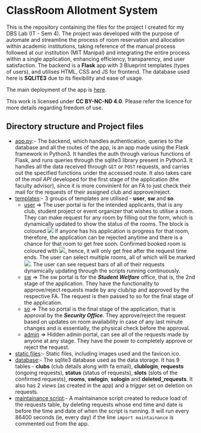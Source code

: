 # ClassRoom Allotment System
This is the repository containing the files for the project I created for my DBS Lab (IT - Sem 4). The project was developed with the purpose of automate and streamline the process of room reservation and allocation within 
academic institutions, taking reference of the manual process followed at our institution (MIT Manipal) and integrating the entire process within a single application, enhancing efficiency, transparency, and user satisfaction. 
The backend is a **Flask** app with 3 Blueprint templates (types of users), and utilises HTML, CSS and JS for frontend. 
The database used here is **SQLITE3** due to its flexibility and ease of usage. 

The main deployment of the app is [here](https://classroom-allotment-system.onrender.com).

This work is licensed under **CC BY-NC-ND 4.0**. Please refer the licence for more details regarding freedom of use.

## Directory structure and Project files
- [app.py](app.py):- The backend, which handles authentication, queries to the database and all the routes of the app, is an app made using the Flask framework in Python3.
  It handles the auth through various functions of Flask, and runs queries through the sqlite3 library present in Python3. It handles all the data received through `GET` or `POST` requests,
  and carries out the specified functions under the accessed route. It also takes care of the *mail API* developed for the first stage of the application (the faculty advisor), since it is more convinient
  for an FA to just check their mail for the requests of their assigned club and approve/reject.
- [templates](templates):- 3 groups of templates are utilised - **user**, **sw** and **so**.
  + [user](templates/user) => The user portal is for the intended applicants, that is any club, student project or event organizer that wishes to utilise a room.
  They can make request for any room by filling out the form, which is dynamically updated to show the status of the rooms. The block is coloured ![](https://img.shields.io/static/v1?label=&message=gray&color=gray) if anyone has his application is progress for that room, therefore,
  the application can be rejected anytime and there is a chance for that room to get free soon. Confirmed booked room is coloured with ![](https://img.shields.io/static/v1?label=&message=red&color=red), hence, it will only get free after the request time ends. The user can select
  multiple rooms, all of which will be marked ![](https://img.shields.io/static/v1?label=&message=blue&color=blue). The user can see request bars of all of their requests dynamically updating through the scripts running continuously.
  + [sw](templates/sw) => The sw portal is for the ***Student Welfare*** office, that is, the 2nd stage of the application. They have the functionality to approve/reject requests made by any club/sp and approved by the respective
    FA. The request is then passed to so for the final stage of the application.
  + [so](templates/so) => The so portal is the final stage of the application, that is approval by the ***Security Office***. They approve/reject the request based on updates on room availability in case of any last minute changes
    and is essentially, the physical check before the approval.
  + [admin](templates/admin) => Hidden admin portal, can see all of the requests made by anyone at any stage. They have the power to completely approve or reject the request.
- [static files](static):- Static files, including images used and the favicon.ico.
- [database](classroom_allotment_system.db):- The sqlite3 database used as the data storage. It has 9 tables - **clubs** (club details along with fa email), **clublogin**, **requests** (ongoing requests), **status**
 (status of requests), **slots** (slots of the confirmed requests), **rooms**, **swlogin**, **sologin** and **deleted_requests**. It also has 2 *views* (as created in the app) and a *trigger* set on deletion on requests.
- [maintainance script](maintainance.py):- A maintainance script created to reduce load of the requests table, by deleting requests whose end time and date is before the time and date of when the script is running. It
  will run every 86400 seconds (ie, every day) if the line `import maintainance` is commented out from the app.
